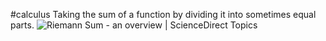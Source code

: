 #calculus 
Taking the sum of a function by dividing it into sometimes equal parts. 
![Riemann Sum - an overview | ScienceDirect Topics](https://ars.els-cdn.com/content/image/3-s2.0-B978012817799000017X-gr004.jpg)
